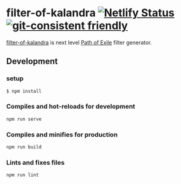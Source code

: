 # filter-of-kalandra [![Netlify Status](https://api.netlify.com/api/v1/badges/42474e52-f9b2-407d-a357-cbdb32b10c42/deploy-status)](https://app.netlify.com/sites/filter-of-kalandra/deploys) [![git-consistent friendly](https://img.shields.io/badge/git--consistent-friendly-brightgreen.svg)](https://github.com/isuke/git-consistent)

[filter-of-kalandra](https://filter-of-kalandra.xyz/) is next level [Path of Exile](https://www.pathofexile.com/) filter generator.

## Development

### setup

```sh
$ npm install
```

### Compiles and hot-reloads for development

```sh
npm run serve
```

### Compiles and minifies for production

```sh
npm run build
```

### Lints and fixes files

```sh
npm run lint
```
